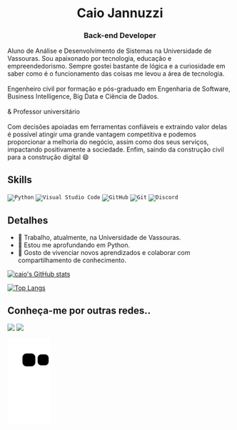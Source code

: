 <h1 align="center">Caio Jannuzzi</h1>
<h3 align="center">Back-end Developer</h3>

<div>Aluno de Análise e Desenvolvimento de Sistemas na Universidade de Vassouras.  Sou apaixonado por tecnologia, educação e empreendedorismo. Sempre gostei bastante de lógica e a curiosidade em saber como é o funcionamento das coisas me levou a área de tecnologia.</div>
<br>
<div>Engenheiro civil por formação e pós-graduado em Engenharia de Software, Business Intelligence, Big Data e Ciência de Dados.</div>
<br>
<div>& Professor universitário</div>
<br>
<div>Com decisões apoiadas em ferramentas confiáveis e extraindo valor delas é possível atingir uma grande vantagem competitiva e podemos proporcionar a melhoria do negócio, assim como dos seus serviços, impactando positivamente a sociedade.
Enfim, saindo da construção civil para a construção digital 😄</div>

## Skills
<code>![Python](https://img.shields.io/badge/python-3670A0?style=for-the-badge&logo=python&logoColor=ffdd54)</code>
<code>![Visual Studio Code](https://img.shields.io/badge/Visual%20Studio%20Code-0078d7.svg?style=for-the-badge&logo=visual-studio-code&logoColor=white)</code>
<code>![GitHub](https://img.shields.io/badge/github-%23121011.svg?style=for-the-badge&logo=github&logoColor=white)</code>
<code>![Git](https://img.shields.io/badge/git-%23F05033.svg?style=for-the-badge&logo=git&logoColor=white)</code>
<code>![Discord](https://img.shields.io/badge/Discord-5865F2?style=for-the-badge&logo=discord&logoColor=white)</code>
<!--code> ![iTerm2](https://img.shields.io/badge/iTerm2-000000?style=for-the-badge&logo=iterm2&logoColor=white)</code>-->


<!--<code> ![Jupyter Notebook](https://img.shields.io/badge/jupyter-%23FA0F00.svg?style=for-the-badge&logo=jupyter&logoColor=white) </code>-->
<!--![Django](https://img.shields.io/badge/Django-092E20?style=for-the-badge&logo=django&logoColor=green)-->
<!--![Django Rest](https://img.shields.io/badge/django%20rest-ff1709?style=for-the-badge&logo=django&logoColor=white)-->
<!--![PyCharm](https://img.shields.io/badge/pycharm-143?style=for-the-badge&logo=pycharm&logoColor=black&color=black&labelColor=green)-->

## Detalhes
- 🔭 Trabalho, atualmente, na Universidade de Vassouras.
- 🌱 Estou me aprofundando em Python.
- 🤗 Gosto de vivenciar novos aprendizados e colaborar com compartilhamento de conhecimento.


[![caio's GitHub stats](https://github-readme-stats.vercel.app/api?username=cjannuzzi&show_icons=true&theme=tokyonight)](https://github.com/anuraghazra/github-readme-stats)

[![Top Langs](https://github-readme-stats.vercel.app/api/top-langs/?username=cjannuzzi&layout=compact&theme=tokyonight)](https://github.com/anuraghazra/github-readme-stats)

## Conheça-me por outras redes..
<div>   
   
  <a href = "mailto:eng.caiojannuzzi@outlook.com"><img src="https://img.shields.io/badge/Microsoft_Outlook-0078D4?style=for-the-badge&logo=microsoft-outlook&logoColor=white" target="_blank"></a>
  <a href="https://www.linkedin.com/in/caiojannuzzi/" target="_blank"><img src="https://img.shields.io/badge/-LinkedIn-%230077B5?style=for-the-badge&logo=linkedin&logoColor=white" target="_blank"></a> 


<!-- 
<div align="center">
  <a href="https://github.com/cjannuzzi">
  <img height="195em" src="https://github-readme-stats.vercel.app/api?username=cjannuzzi&show_icons=true&theme=tokyonight&count_private=true"/>
  <img height="195em" src="https://github-readme-stats.vercel.app/api/top-langs/?username=cjannuzzi&layout=compact&show_icons=true&theme=tokyonight&count_private=true"/>

</div>

 <div align=center>
     <img align="center" width="148" height="180" src="https://media1.tenor.com/images/68e8337fb4eb7e40645d832c64762a8b/tenor.gif?itemid=19443613">
 </div>
  
 <div align=center style="display: inline_block"><br>
   
  <img align="center" alt="Js" height="30" width="40" src="https://raw.githubusercontent.com/devicons/devicon/master/icons/javascript/javascript-plain.svg">
  <img align="center" alt="HTML" height="30" width="40"  src="https://raw.githubusercontent.com/devicons/devicon/master/icons/html5/html5-original.svg">
  <img align="center" alt="CSS" height="30" width="40" src="https://raw.githubusercontent.com/devicons/devicon/master/icons/css3/css3-original.svg">
  <img align="center" alt="Python" height="30" width="40" src="https://raw.githubusercontent.com/devicons/devicon/master/icons/python/python-original.svg">
   
</div>
<div align=center>
  <p></p>  
</div>

 <div align=center>
     <img align="center" width="148" height="180" src="https://user-images.githubusercontent.com/29803756/87879392-c9840e00-c9c0-11ea-9efd-4618c9d264ca.png">
 </div>
   <p></p> 
  <div align=center>   
   
  <a href = "mailto:eng.caiojannuzzi@outlook.com"><img src="https://img.shields.io/badge/Microsoft_Outlook-0078D4?style=for-the-badge&logo=microsoft-outlook&logoColor=white" target="_blank"></a>
  <a href="https://www.linkedin.com/in/caiojannuzzi/" target="_blank"><img src="https://img.shields.io/badge/-LinkedIn-%230077B5?style=for-the-badge&logo=linkedin&logoColor=white" target="_blank"></a> 

## Repositórios Principais
[![Readme Card](https://github-readme-stats.vercel.app/api/pin/?username=cjannuzzi&repo=XXXXXXXXXXX&theme=radical)](https://github.com/cjannuzzi/XXXXXXXXXXX)

[![Readme Card](https://github-readme-stats.vercel.app/api/pin/?username=cjannuzzi&repo=XXXXXXXXXXX&theme=radical)](https://github.com/cjannuzzi/XXXXXXXXXXX)

[![Readme Card](https://github-readme-stats.vercel.app/api/pin/?username=cjannuzzi&repo=XXXXXXXXXXX&theme=radical)](https://github.com/cjannuzzi/XXXXXXXXXXX)

[![Readme Card](https://github-readme-stats.vercel.app/api/pin/?username=cjannuzzi&repo=XXXXXXXXXXX&theme=radical)](https://github.com/cjannuzzi/XXXXXXXXXXX)

[![Readme Card](https://github-readme-stats.vercel.app/api/pin/?username=cjannuzzi&repo=XXXXXXXXXXX&theme=radical)](https://github.com/cjannuzzi/XXXXXXXXXXX)

-->
  
![Snake animation](https://github.com/cjannuzzi/cjannuzzi/blob/output/github-contribution-grid-snake.svg)
